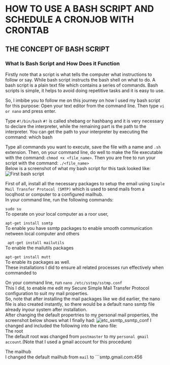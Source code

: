 #  HOW TO USE A BASH SCRIPT AND SCHEDULE A CRONJOB WITH CRONTAB  #
## THE CONCEPT OF BASH SCRIPT ##
### What Is Bash Script and How Does it Function ###
Firstly note that a script is what tells the computer what instructions to follow or say. While bash script instructs the bash shell on what to do. A bash script is a plain text file which contains a series of commands.
Bash scripts is simple, it helps to avoid doing repetitive tasks and it is easy to use.

So, I imbibe you to follow me on this journey on how I used my bash script for this purpose:
Open your text editor from the command line. 
Then type ```vi or nano``` and press enter.

Type ```#!/bin/bash``` 
```#!```  is called shebang or hashbang and it is very necessary to declare the interpreter, while the remaining part is the path to the interpreter. You can get the path to your interpreter by executing the command: which bash

Type all commands you want to execute, save the file with a name and ```.sh``` extension. Then, on your command line, do well to make the file executable with the command: ```chmod +x <file_name>```. 
Then you are free to run your script with the command: ```./<file_name>```<br>
Below is a screenshot of what my bash script for this task looked like:
![First bash script](https://user-images.githubusercontent.com/108562214/195958958-27c13548-2b1f-4e14-abb1-bff5749d6031.PNG)

First of all, install all the necessary packages to setup the email using ```Simple Mail Transfer Protocol (SMTP)``` which is used to send mails from a locqlhost or computer to a configured mailhub.<br>
In your  command line, run the following commands: <br>

```sudo su```<br> 
To operate on your local computer as a roor user,<br>

```apt-get install ssmtp```<br>
To enable you have ssmtp packages to enable smooth communication netween local computer and others<br>

``` apt-get install mailutils```<br>
To enable the mailutils packages<br>

```apt-get install mutt```<br>
To enable its packages as well.<br>
These installations I did to ensure all related processes run effectively when commanded to<br>

On your command line, run ```nano /etc/sstmp/sstmp.conf```<br>
This I did, to enable me edit my Secure Simple Mail Transfer Protocol configuration to suit my mail properties.<br>
So, note that after installing the mail packages like we did earlier, the nano file is also created instantly, so there would be a default nano ssmtp file already inyour system after installation.<br>
After changing the default propertries to my personal mail properties, the screenshot below shows what I finally had:
![etc_ssmtp_ssmtp_conf](https://user-images.githubusercontent.com/108562214/195994202-8b2dc6b7-31f7-4b8f-a8cf-1846dda42fce.PNG)
I changed and included the following into the nano file:<br>
The root<br>
The default root was changed from ```postmaster``` to my ```personal gmail account```.(Note that I used a gmail account for this procedure)<br>

The mailhub<br>
I changed the default mailhub from ```mail``` to ```smtp.gmail.com:456



